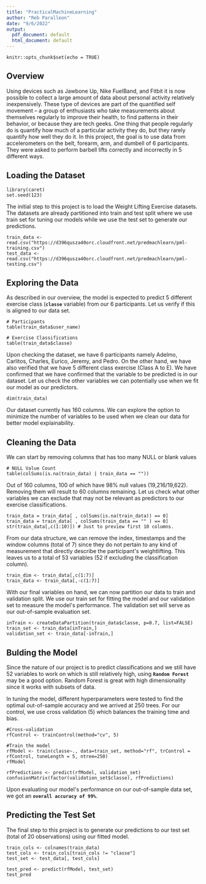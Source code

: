 ```yaml
---
title: "PracticalMachineLearning"
author: "Reb Paralleon"
date: "9/6/2022"
output:
  pdf_document: default
  html_document: default
---
```


```{r setup, include=FALSE}
knitr::opts_chunk$set(echo = TRUE)
```

## Overview

Using devices such as Jawbone Up, Nike FuelBand, and Fitbit it is now possible to collect a large amount of data about personal activity relatively inexpensively. These type of devices are part of the quantified self movement – a group of enthusiasts who take measurements about themselves regularly to improve their health, to find patterns in their behavior, or because they are tech geeks. One thing that people regularly do is quantify how much of a particular activity they do, but they rarely quantify how well they do it. In this project, the goal is to use data from accelerometers on the belt, forearm, arm, and dumbell of 6 participants. They were asked to perform barbell lifts correctly and incorrectly in 5 different ways.


## Loading the Dataset

```{r, include=FALSE, message=FALSE}
library(caret)
set.seed(123)
```

The initial step to this project is to load the Weight Lifting Exercise datasets. The datasets are already partitioned into train and test split where we use train set for tuning our models while we use the test set to generate our predictions. 

```{r, echo=TRUE, cache = T}
train_data <- read.csv("https://d396qusza40orc.cloudfront.net/predmachlearn/pml-training.csv")
test_data <- read.csv("https://d396qusza40orc.cloudfront.net/predmachlearn/pml-testing.csv")
```


## Exploring the Data

As described in our overview, the model is expected to predict 5 different exercise class (**`classe`** variable) from our 6 participants. Let us verify if this is aligned to our data set.

```{r, echo=TRUE, cache = T}
# Participants
table(train_data$user_name)

# Exercise Classifications
table(train_data$classe)
```
Upon checking the dataset, we have 6 participants namely Adelmo, Carlitos, Charles, Eurico, Jeremy, and Pedro. On the other hand, we have also verified that we have 5 different class exercise (Class A to E). 
We have confirmed that we have confirmed that the variable to be predicted is in our dataset. Let us check the other variables we can potentially use when we fit our model as our predictors.

```{r, echo=TRUE, cache = T}
dim(train_data)
```
Our dataset currently has 160 columns. We can explore the option to minimize the number of variables to be used when we clean our data for better model explainability.   

## Cleaning the Data

We can start by removing columns that has too many NULL or blank values

```{r, echo=TRUE, cache = T}
# NULL Value Count
table(colSums(is.na(train_data) | train_data == "")) 
```
Out of 160 columns, 100 of which have 98% null values (19,216/19,622). Removing them will result to 60 columns remaining. Let us check what other variables we can exclude that may not be relevant as predictors to our exercise classifications.

```{r, echo=TRUE, cache = T}
train_data = train_data[ , colSums(is.na(train_data)) == 0]
train_data = train_data[ , colSums(train_data == "" ) == 0]
str(train_data[,c(1:10)]) # Just to preview first 10 columns.
```
From our data structure, we can remove the index, timestamps and the window columns (total of 7) since they do not pertain to any kind of measurement that directly describe the participant's weightlifting. This leaves us to a total of 53 variables (52 if excluding the classification column).

```{r, cache = T}
train_dim <- train_data[,c(1:7)]
train_data <- train_data[,-c(1:7)]
```

With our final variables on hand, we can now partition our data to train and validation split. We use our train set for fitting the model and our validation set to measure the model's performance. The validation set will serve as our out-of-sample evaluation set.

```{r, echo=TRUE, cache = T}
inTrain <- createDataPartition(train_data$classe, p=0.7, list=FALSE)
train_set <- train_data[inTrain,]
validation_set <- train_data[-inTrain,]
```

## Bulding the Model

Since the nature of our project is to predict classifications and we still have 52 variables to work on which is still relatively high, using **`Random Forest`** may be a good option. Random Forest is great with high dimensionality since it works with subsets of data. 

In tuning the model, different hyperparameters were tested to find the optimal out-of-sample accuracy and we arrived at 250 trees. For our control, we use cross validation (5) which balances the training time and bias. 

```{r, echo=TRUE, cache = T}
#Cross-validation
rfControl <- trainControl(method="cv", 5)

#Train the model
rfModel <- train(classe~., data=train_set, method="rf", trControl = rfControl, tuneLength = 5, ntree=250)
rfModel
```

```{r, cache = T}
rfPredictions <- predict(rfModel, validation_set)
confusionMatrix(factor(validation_set$classe), rfPredictions)
```
Upon evaluating our model's performance on our out-of-sample data set, we got an **`overall accuracy of 99%`**.


## Predicting the Test Set

The final step to this project is to generate our predictions to our test set (total of 20 observations) using our fitted model.

```{r, cache = T}
train_cols <- colnames(train_data)
test_cols <- train_cols[train_cols != "classe"] 
test_set <- test_data[, test_cols]

test_pred <- predict(rfModel, test_set)
test_pred

```







